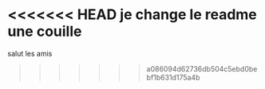 <<<<<<< HEAD
je change le readme une couille
=======
salut les amis
>>>>>>> a086094d62736db504c5ebd0bebf1b631d175a4b
